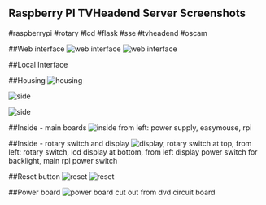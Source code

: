 ## Raspberry PI TVHeadend Server Screenshots
\#raspberrypi #rotary #lcd #flask #sse #tvheadend #oscam

##Web interface
![web interface](https://raw.githubusercontent.com/petervflocke/rpitvheadend/master/res/12.png  "web interface ")
![web interface](https://raw.githubusercontent.com/petervflocke/rpitvheadend/master/res/13.png  "web interface")

##Local Interface


##Housing
![housing](https://raw.githubusercontent.com/petervflocke/rpitvheadend/master/res/0.jpg  "housing")

![side](https://raw.githubusercontent.com/petervflocke/rpitvheadend/master/res/1.jpg  "side")

![side](https://raw.githubusercontent.com/petervflocke/rpitvheadend/master/res/2.jpg  "side")

##Inside - main boards
![inside](https://raw.githubusercontent.com/petervflocke/rpitvheadend/master/res/3.jpg "inside")
from left: power supply, easymouse, rpi

##Inside - rotary switch and display 
![display, rotary switch](https://raw.githubusercontent.com/petervflocke/rpitvheadend/master/res/5.jpg  "display, rotary switch")
at top, from left: rotary switch, lcd display
at bottom, from left display power switch for backlight, main rpi power switch

##Reset button
![reset](https://raw.githubusercontent.com/petervflocke/rpitvheadend/master/res/6.jpg  "reset")
![reset](https://raw.githubusercontent.com/petervflocke/rpitvheadend/master/res/7.jpg  "reset ")

##Power board
![power board](https://raw.githubusercontent.com/petervflocke/rpitvheadend/master/res/9.jpg  "power board")
cut out from dvd circuit board
